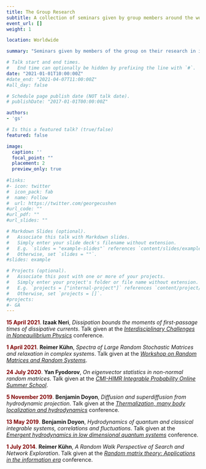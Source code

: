```yaml
---
title: The Group Research
subtitle: A collection of seminars given by group members around the world
event_url: []
weight: 1

location: Worldwide

summary: "Seminars given by members of the group on their research in institutions and events around the world."

# Talk start and end times.
#   End time can optionally be hidden by prefixing the line with `#`.
date: "2021-01-01T10:00:00Z"
#date_end: "2021-04-07T11:00:00Z"
#all_day: false

# Schedule page publish date (NOT talk date).
# publishDate: "2017-01-01T00:00:00Z"

authors:
- 'gs'

# Is this a featured talk? (true/false)
featured: false

image:
  caption: ''
  focal_point: ""
  placement: 2
  preview_only: true
  
#links:
#- icon: twitter
#  icon_pack: fab
#  name: Follow
#  url: https://twitter.com/georgecushen
#url_code: ""
#url_pdf: ""
#url_slides: ""

# Markdown Slides (optional).
#   Associate this talk with Markdown slides.
#   Simply enter your slide deck's filename without extension.
#   E.g. `slides = "example-slides"` references `content/slides/example-slides.md`.
#   Otherwise, set `slides = ""`.
#slides: example

# Projects (optional).
#   Associate this post with one or more of your projects.
#   Simply enter your project's folder or file name without extension.
#   E.g. `projects = ["internal-project"]` references `content/project/deep-learning/index.md`.
#   Otherwise, set `projects = []`.
#projects:
#- GA
---
```

<script defer src="/static/fontawesome/fontawesome-all.js"></script>

<a class="btn btn-primary btn-sm" href="https://www.youtube.com/watch?v=etZI4oHAcLo" role="button"> <i class="fab fa-youtube"></i> </a> <span style="color:Maroon">**15 April 2021**</span>\. **Izaak Neri**, *Dissipation bounds the moments of first-passage times of dissipative currents*. Talk given at the [*Interdisciplinary Challenges in Nonequilibrium Physics*](https://www.esi.ac.at/events/e412/) conference.

<a class="btn btn-primary btn-sm" href="https://www.youtube.com/watch?v=LH9JitDAhF4" role="button"> <i class="fab fa-youtube"></i> </a> <span style="color:Maroon">**1 April 2021**</span>\. **Reimer Kühn**, *Spectra of Large Random Stochastic Matrices and relaxation in complex systems*. Talk given at the [*Workshop on Random Matrices and Random Systems*](https://www.ias.edu/math/wrmrs/agenda).

<a class="btn btn-primary btn-sm" href="https://www.youtube.com/watch?v=3OOK651z8jc" role="button"> <i class="fab fa-youtube"></i> </a> <span style="color:Maroon">**24 July 2020**</span>\. **Yan Fyodorov**, *On eigenvector statistics in non-normal random matrices*. Talk given at the [*CMI-HIMR Integrable Probability Online Summer School*](https://web-eur.cvent.com/event/44bdce4a-9414-4c7f-928f-4ea3e4985835/summary?rp=00000000-0000-0000-0000-000000000000).

<a class="btn btn-primary btn-sm" href="https://www.youtube.com/watch?v=tCr0YekLvXg" role="button"> <i class="fab fa-youtube"></i> </a> <span style="color:Maroon">**5 November 2019**</span>\. **Benjamin Doyon**, *Diffusion and superdiffusion from hydrodynamic projection*. Talk given at the [*Thermalization, many body localization and hydrodynamics*](https://www.icts.res.in/program/hydrodynamics2019) conference.

<a class="btn btn-primary btn-sm" href="https://www.youtube.com/watch?v=nRN080X85Ec" role="button"> <i class="fab fa-youtube"></i> </a><span style="color:Maroon"> **13 May 2019**</span>\. **Benjamin Doyon**, *Hydrodynamics of quantum and classical integrable systems, correlations and fluctuations*. Talk given at the [*Emergent hydrodynamics in low dimensional quantum systems*](https://iip.ufrn.br/eventsdetail.php?inf=%3D%3DQTUFFM) conference.

<a class="btn btn-primary btn-sm" href="https://www.youtube.com/watch?v=bcdm_it5yfM" role="button"> <i class="fab fa-youtube"></i> </a><span style="color:Maroon"> **1 July 2014**</span>\. **Reimer Kühn**, *A Random Walk Perspective of Search and Network Exploration*. Talk given at the [*Random matrix theory: Applications in the information era*](cs.if.uj.edu.pl/matrix) conference.

